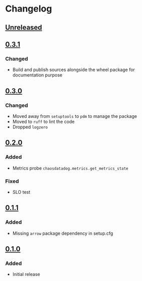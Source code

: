 # Changelog

## [Unreleased][]

[Unreleased]: https://github.com/chaostoolkit-incubator/chaostoolkit-datadog/compare/0.3.1...HEAD

## [0.3.1][]

[0.3.1]: https://github.com/chaostoolkit-incubator/chaostoolkit-datadog/compare/0.3.0...0.3.1

### Changed

* Build and publish sources alongside the wheel package for documentation purpose

## [0.3.0][]

[0.3.0]: https://github.com/chaostoolkit-incubator/chaostoolkit-datadog/compare/0.2.0...0.3.0

### Changed

* Moved away from `setuptools` to `pdm` to manage the package
* Moved to `ruff` to lint the code
* Dropped `logzero`

## [0.2.0][]

[0.2.0]: https://github.com/chaostoolkit-incubator/chaostoolkit-datadog/compare/0.1.1...0.2.0

### Added

* Metrics probe `chaosdatadog.metrics.get_metrics_state`

### Fixed

* SLO test

## [0.1.1][]

[0.1.1]: https://github.com/chaostoolkit-incubator/chaostoolkit-datadog/compare/0.1.0...0.1.1

### Added

- Missing `arrow` package dependency in setup.cfg

## [0.1.0][]

[0.1.0]: https://github.com/chaostoolkit-incubator/chaostoolkit-datadog/tree/0.1.0

### Added

-   Initial release
